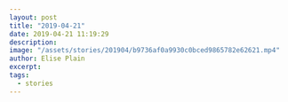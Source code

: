 ```yaml
---
layout: post
title: "2019-04-21"
date: 2019-04-21 11:19:29
description: 
image: "/assets/stories/201904/b9736af0a9930c0bced9865782e62621.mp4"
author: Elise Plain
excerpt: 
tags: 
  - stories
---
```



<p></p>
